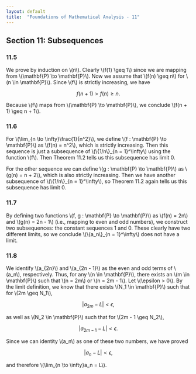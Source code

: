 ```yaml
---
layout: default
title:  "Foundations of Mathematical Analysis - 11"
---
```


## Section 11: Subsequences
### 11.5

We prove by induction on \\(n\\).  Clearly \\(f(1) \geq 1\\) since we are mapping from \\(\mathbf{P} \to \mathbf{P}\\). Now we assume that \\(f(n) \geq n\\) for \\(n \in \mathbf{P}\\).  Since \\(f\\) is strictly increasing, we have

$$
	f(n + 1) > f(n) \geq n.
$$

Because \\(f\\) maps from \\(\mathbf{P} \to \mathbf{P}\\), we conclude \\(f(n + 1) \geq n + 1\\).

### 11.6

For \\(\lim_{n \to \infty}\frac{1}{n^2}\\), we define \\(f : \mathbf{P} \to \mathbf{P}\\) as \\(f(n) = n^2\\), which is strictly increasing. Then this sequence is just a subsequence of \\(\\{1/n\\}_{n = 1}^\infty\\) using the function \\(f\\).  Then Theorem 11.2 tells us this subsequence has limit 0.

For the other sequence we can define \\(g : \mathbf{P} \to \mathbf{P}\\) as \\(g(n) = n + 2\\), which is also strictly increasing.  Then we have another subsequence of \\(\\{1/n\\}_{n = 1}^\infty\\), so Theorem 11.2 again tells us this subsequence has limit 0.

### 11.7

By defining two functions \\(f, g : \mathbf{P} \to \mathbf{P}\\) as \\(f(n) = 2n\\) and \\(g(n) = 2n - 1\\) (i.e., mapping to even and odd numbers), we construct two subsequences: the constant sequences 1 and 0. These clearly have two different limits, so we conclude \\(\\{a_n\\}_{n = 1}^\infty\\) does not have a limit.

### 11.8

We identify \\(a_{2n}\\) and \\(a_{2n - 1}\\) as the even and odd terms of \\(a_n\\), respectively.  Thus, for any \\(n \in \mathbf{P}\\), there exists an \\(m \in \mathbf{P}\\) such that \\(n = 2m\\) or \\(n = 2m - 1\\). Let \\(\epsilon > 0\\). By the limit definition, we know that there exists \\(N_1 \in \mathbf{P}\\) such that for \\(2m \geq N_1\\),

$$
	|a_{2m} - L| < \epsilon,
$$

as well as \\(N_2 \in \mathbf{P}\\) such that for \\(2m - 1 \geq N_2\\),

$$
	|a_{2m - 1} - L| < \epsilon.
$$

Since we can identity \\(a_n\\) as one of these two numbers, we have proved

$$
	|a_n - L | < \epsilon,
$$

and therefore \\(\lim_{n \to \infty}a_n = L\\).

